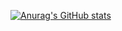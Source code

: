 [![Anurag's GitHub stats](https://github-readme-stats.vercel.app/api?username=xcraimax&locale=de&bg_color=#000000)](https://github.com/xCraimax)
